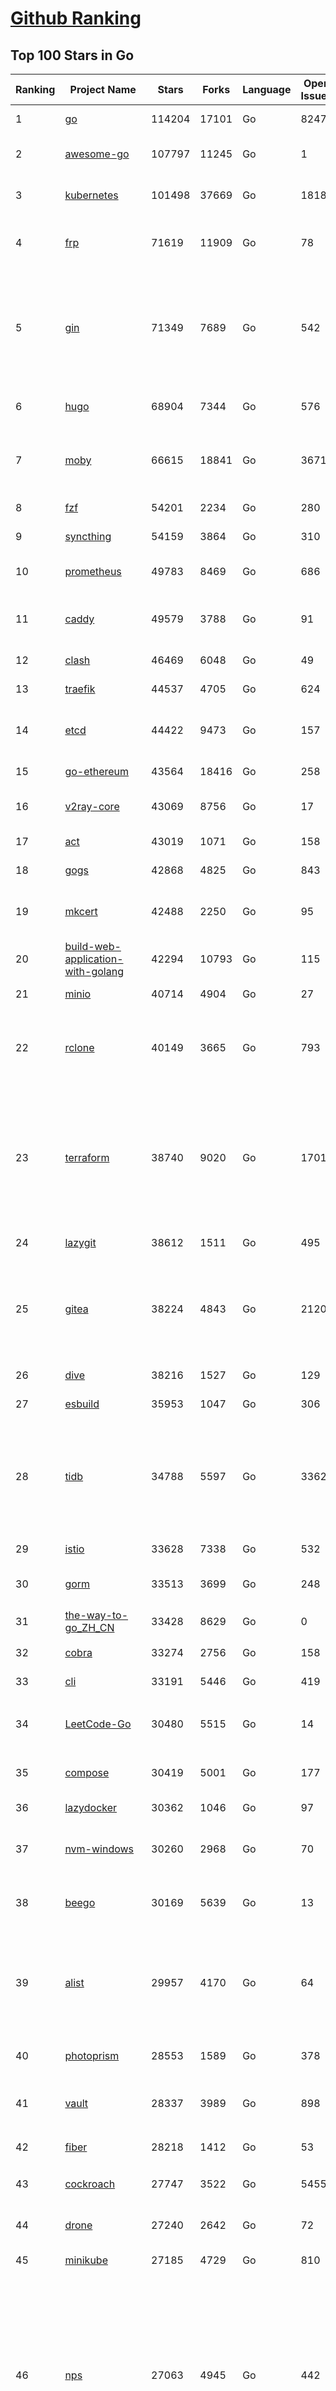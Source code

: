 [Github Ranking](../README.md)
==========

## Top 100 Stars in Go

| Ranking | Project Name | Stars | Forks | Language | Open Issues | Description | Last Commit |
| ------- | ------------ | ----- | ----- | -------- | ----------- | ----------- | ----------- |
| 1 | [go](https://github.com/golang/go) | 114204 | 17101 | Go | 8247 | The Go programming language | 2023-09-09T01:49:22Z |
| 2 | [awesome-go](https://github.com/avelino/awesome-go) | 107797 | 11245 | Go | 1 | A curated list of awesome Go frameworks, libraries and software | 2023-09-07T14:40:27Z |
| 3 | [kubernetes](https://github.com/kubernetes/kubernetes) | 101498 | 37669 | Go | 1818 | Production-Grade Container Scheduling and Management | 2023-09-09T07:32:43Z |
| 4 | [frp](https://github.com/fatedier/frp) | 71619 | 11909 | Go | 78 | A fast reverse proxy to help you expose a local server behind a NAT or firewall to the internet. | 2023-09-06T02:18:15Z |
| 5 | [gin](https://github.com/gin-gonic/gin) | 71349 | 7689 | Go | 542 | Gin is a HTTP web framework written in Go (Golang). It features a Martini-like API with much better performance -- up to 40 times faster. If you need smashing performance, get yourself some Gin. | 2023-09-08T14:18:08Z |
| 6 | [hugo](https://github.com/gohugoio/hugo) | 68904 | 7344 | Go | 576 | The world’s fastest framework for building websites. | 2023-09-08T08:50:47Z |
| 7 | [moby](https://github.com/moby/moby) | 66615 | 18841 | Go | 3671 | Moby Project - a collaborative project for the container ecosystem to assemble container-based systems | 2023-09-08T22:54:45Z |
| 8 | [fzf](https://github.com/junegunn/fzf) | 54201 | 2234 | Go | 280 | :cherry_blossom: A command-line fuzzy finder | 2023-09-08T19:52:23Z |
| 9 | [syncthing](https://github.com/syncthing/syncthing) | 54159 | 3864 | Go | 310 | Open Source Continuous File Synchronization | 2023-09-08T16:35:51Z |
| 10 | [prometheus](https://github.com/prometheus/prometheus) | 49783 | 8469 | Go | 686 | The Prometheus monitoring system and time series database. | 2023-09-08T19:16:25Z |
| 11 | [caddy](https://github.com/caddyserver/caddy) | 49579 | 3788 | Go | 91 | Fast and extensible multi-platform HTTP/1-2-3 web server with automatic HTTPS | 2023-09-09T08:19:49Z |
| 12 | [clash](https://github.com/Dreamacro/clash) | 46469 | 6048 | Go | 49 | A rule-based tunnel in Go. | 2023-09-09T08:54:19Z |
| 13 | [traefik](https://github.com/traefik/traefik) | 44537 | 4705 | Go | 624 | The Cloud Native Application Proxy | 2023-09-09T05:59:42Z |
| 14 | [etcd](https://github.com/etcd-io/etcd) | 44422 | 9473 | Go | 157 | Distributed reliable key-value store for the most critical data of a distributed system | 2023-09-09T08:41:28Z |
| 15 | [go-ethereum](https://github.com/ethereum/go-ethereum) | 43564 | 18416 | Go | 258 | Official Go implementation of the Ethereum protocol | 2023-09-09T01:11:48Z |
| 16 | [v2ray-core](https://github.com/v2ray/v2ray-core) | 43069 | 8756 | Go | 17 | A platform for building proxies to bypass network restrictions. | 2023-09-07T03:03:51Z |
| 17 | [act](https://github.com/nektos/act) | 43019 | 1071 | Go | 158 | Run your GitHub Actions locally 🚀 | 2023-09-04T18:35:08Z |
| 18 | [gogs](https://github.com/gogs/gogs) | 42868 | 4825 | Go | 843 | Gogs is a painless self-hosted Git service | 2023-09-04T21:13:53Z |
| 19 | [mkcert](https://github.com/FiloSottile/mkcert) | 42488 | 2250 | Go | 95 | A simple zero-config tool to make locally trusted development certificates with any names you'd like. | 2023-08-29T08:51:00Z |
| 20 | [build-web-application-with-golang](https://github.com/astaxie/build-web-application-with-golang) | 42294 | 10793 | Go | 115 | A golang ebook intro how to build a web with golang | 2023-09-01T02:56:13Z |
| 21 | [minio](https://github.com/minio/minio) | 40714 | 4904 | Go | 27 | High Performance Object Storage for AI | 2023-09-09T04:58:21Z |
| 22 | [rclone](https://github.com/rclone/rclone) | 40149 | 3665 | Go | 793 | "rsync for cloud storage" - Google Drive, S3, Dropbox, Backblaze B2, One Drive, Swift, Hubic, Wasabi, Google Cloud Storage, Yandex Files | 2023-09-08T20:54:46Z |
| 23 | [terraform](https://github.com/hashicorp/terraform) | 38740 | 9020 | Go | 1701 | Terraform enables you to safely and predictably create, change, and improve infrastructure. It is a source-available tool that codifies APIs into declarative configuration files that can be shared amongst team members, treated as code, edited, reviewed, and versioned. | 2023-09-09T06:16:26Z |
| 24 | [lazygit](https://github.com/jesseduffield/lazygit) | 38612 | 1511 | Go | 495 | simple terminal UI for git commands | 2023-09-09T08:44:43Z |
| 25 | [gitea](https://github.com/go-gitea/gitea) | 38224 | 4843 | Go | 2120 | Git with a cup of tea! Painless self-hosted all-in-one software development service, including Git hosting, code review, team collaboration, package registry and CI/CD | 2023-09-09T08:54:24Z |
| 26 | [dive](https://github.com/wagoodman/dive) | 38216 | 1527 | Go | 129 | A tool for exploring each layer in a docker image | 2023-09-06T20:48:46Z |
| 27 | [esbuild](https://github.com/evanw/esbuild) | 35953 | 1047 | Go | 306 | An extremely fast bundler for the web | 2023-09-04T11:48:33Z |
| 28 | [tidb](https://github.com/pingcap/tidb) | 34788 | 5597 | Go | 3362 | TiDB is an open-source, cloud-native, distributed, MySQL-Compatible database for elastic scale and real-time analytics. Try AI-powered Chat2Query free at : https://tidbcloud.com/free-trial | 2023-09-09T08:46:17Z |
| 29 | [istio](https://github.com/istio/istio) | 33628 | 7338 | Go | 532 | Connect, secure, control, and observe services. | 2023-09-09T05:44:06Z |
| 30 | [gorm](https://github.com/go-gorm/gorm) | 33513 | 3699 | Go | 248 | The fantastic ORM library for Golang, aims to be developer friendly | 2023-09-08T12:11:44Z |
| 31 | [the-way-to-go_ZH_CN](https://github.com/unknwon/the-way-to-go_ZH_CN) | 33428 | 8629 | Go | 0 | 《The Way to Go》中文译本，中文正式名《Go 入门指南》 | 2023-08-12T01:54:36Z |
| 32 | [cobra](https://github.com/spf13/cobra) | 33274 | 2756 | Go | 158 | A Commander for modern Go CLI interactions | 2023-09-08T19:34:16Z |
| 33 | [cli](https://github.com/cli/cli) | 33191 | 5446 | Go | 419 | GitHub’s official command line tool | 2023-09-08T16:05:34Z |
| 34 | [LeetCode-Go](https://github.com/halfrost/LeetCode-Go) | 30480 | 5515 | Go | 14 | ✅ Solutions to LeetCode by Go, 100% test coverage, runtime beats 100% / LeetCode 题解 | 2023-08-01T14:41:22Z |
| 35 | [compose](https://github.com/docker/compose) | 30419 | 5001 | Go | 177 | Define and run multi-container applications with Docker | 2023-09-08T15:35:58Z |
| 36 | [lazydocker](https://github.com/jesseduffield/lazydocker) | 30362 | 1046 | Go | 97 | The lazier way to manage everything docker | 2023-09-05T12:13:53Z |
| 37 | [nvm-windows](https://github.com/coreybutler/nvm-windows) | 30260 | 2968 | Go | 70 | A node.js version management utility for Windows. Ironically written in Go. | 2023-08-17T06:59:00Z |
| 38 | [beego](https://github.com/beego/beego) | 30169 | 5639 | Go | 13 | beego is an open-source, high-performance web framework for the Go programming language. | 2023-09-07T13:56:15Z |
| 39 | [alist](https://github.com/alist-org/alist) | 29957 | 4170 | Go | 64 | 🗂️A file list/WebDAV program that supports multiple storages, powered by Gin and Solidjs. / 一个支持多存储的文件列表/WebDAV程序，使用 Gin 和 Solidjs。 | 2023-09-08T19:00:34Z |
| 40 | [photoprism](https://github.com/photoprism/photoprism) | 28553 | 1589 | Go | 378 | AI-Powered Photos App for the Decentralized Web 🌈💎✨ | 2023-09-09T08:40:34Z |
| 41 | [vault](https://github.com/hashicorp/vault) | 28337 | 3989 | Go | 898 | A tool for secrets management, encryption as a service, and privileged access management | 2023-09-08T23:33:22Z |
| 42 | [fiber](https://github.com/gofiber/fiber) | 28218 | 1412 | Go | 53 | ⚡️ Express inspired web framework written in Go | 2023-09-08T23:14:01Z |
| 43 | [cockroach](https://github.com/cockroachdb/cockroach) | 27747 | 3522 | Go | 5455 | CockroachDB - the open source, cloud-native distributed SQL database. | 2023-09-09T06:41:29Z |
| 44 | [drone](https://github.com/harness/drone) | 27240 | 2642 | Go | 72 | Drone is a Container-Native, Continuous Delivery Platform | 2023-09-01T05:23:41Z |
| 45 | [minikube](https://github.com/kubernetes/minikube) | 27185 | 4729 | Go | 810 | Run Kubernetes locally | 2023-09-09T01:53:19Z |
| 46 | [nps](https://github.com/ehang-io/nps) | 27063 | 4945 | Go | 442 | 一款轻量级、高性能、功能强大的内网穿透代理服务器。支持tcp、udp、socks5、http等几乎所有流量转发，可用来访问内网网站、本地支付接口调试、ssh访问、远程桌面，内网dns解析、内网socks5代理等等……，并带有功能强大的web管理端。a lightweight, high-performance, powerful intranet penetration proxy server, with a powerful web management terminal. | 2023-07-17T03:53:54Z |
| 47 | [consul](https://github.com/hashicorp/consul) | 26880 | 4375 | Go | 1087 | Consul is a distributed, highly available, and data center aware solution to connect and configure applications across dynamic, distributed infrastructure. | 2023-09-09T01:24:14Z |
| 48 | [echo](https://github.com/labstack/echo) | 26541 | 2195 | Go | 53 | High performance, minimalist Go web framework | 2023-09-05T01:11:46Z |
| 49 | [portainer](https://github.com/portainer/portainer) | 26487 | 2237 | Go | 327 | Making Docker and Kubernetes management easy. | 2023-09-08T20:22:27Z |
| 50 | [influxdb](https://github.com/influxdata/influxdb) | 26067 | 3425 | Go | 1749 | Scalable datastore for metrics, events, and real-time analytics | 2023-08-20T02:18:22Z |
| 51 | [pocketbase](https://github.com/pocketbase/pocketbase) | 25716 | 1068 | Go | 40 | Open Source realtime backend in 1 file | 2023-09-06T11:13:09Z |
| 52 | [go-zero](https://github.com/zeromicro/go-zero) | 25404 | 3601 | Go | 313 | A cloud-native Go microservices framework with cli tool for productivity. | 2023-09-09T07:46:21Z |
| 53 | [kit](https://github.com/go-kit/kit) | 25391 | 2448 | Go | 35 | A standard library for microservices. | 2023-09-05T12:47:44Z |
| 54 | [helm](https://github.com/helm/helm) | 24898 | 6863 | Go | 267 | The Kubernetes Package Manager | 2023-09-08T14:55:28Z |
| 55 | [k3s](https://github.com/k3s-io/k3s) | 24368 | 2115 | Go | 102 | Lightweight Kubernetes | 2023-09-08T20:03:01Z |
| 56 | [iris](https://github.com/kataras/iris) | 24326 | 2486 | Go | 88 | The fastest HTTP/2 Go Web Framework. New, modern and easy to learn. Fast development with Code you control. Unbeatable cost-performance ratio :rocket: | 2023-09-08T16:13:06Z |
| 57 | [viper](https://github.com/spf13/viper) | 23949 | 1968 | Go | 374 | Go configuration with fangs | 2023-09-09T06:28:57Z |
| 58 | [v2ray-core](https://github.com/v2fly/v2ray-core) | 23767 | 3762 | Go | 44 | A platform for building proxies to bypass network restrictions. | 2023-09-05T22:08:11Z |
| 59 | [nsq](https://github.com/nsqio/nsq) | 23751 | 2887 | Go | 50 | A realtime distributed messaging platform | 2023-07-16T20:11:26Z |
| 60 | [croc](https://github.com/schollz/croc) | 23502 | 1001 | Go | 118 | Easily and securely send things from one computer to another :crocodile: :package: | 2023-09-05T03:06:06Z |
| 61 | [faas](https://github.com/openfaas/faas) | 23458 | 1870 | Go | 31 | OpenFaaS - Serverless Functions Made Simple | 2023-09-07T05:33:16Z |
| 62 | [ngrok](https://github.com/inconshreveable/ngrok) | 23201 | 4323 | Go | 225 | Introspected tunnels to localhost | 2023-07-09T00:44:48Z |
| 63 | [logrus](https://github.com/sirupsen/logrus) | 23196 | 2277 | Go | 3 | Structured, pluggable logging for Go. | 2023-09-06T14:00:32Z |
| 64 | [docker_practice](https://github.com/yeasy/docker_practice) | 22866 | 5593 | Go | 4 | Learn and understand Docker&Container technologies, with real DevOps practice! | 2023-08-18T04:55:29Z |
| 65 | [go-patterns](https://github.com/tmrts/go-patterns) | 22757 | 2103 | Go | 17 | Curated list of Go design patterns, recipes and idioms | 2023-04-30T11:12:57Z |
| 66 | [milvus](https://github.com/milvus-io/milvus) | 22740 | 2497 | Go | 627 | A cloud-native vector database, storage for next generation AI applications | 2023-09-09T02:35:16Z |
| 67 | [micro](https://github.com/zyedidia/micro) | 22637 | 1148 | Go | 695 | A modern and intuitive terminal-based text editor | 2023-09-09T06:28:54Z |
| 68 | [hub](https://github.com/mislav/hub) | 22523 | 2407 | Go | 239 | A command-line tool that makes git easier to use with GitHub. | 2023-07-25T10:30:58Z |
| 69 | [k9s](https://github.com/derailed/k9s) | 22154 | 1417 | Go | 427 | 🐶 Kubernetes CLI To Manage Your Clusters In Style! | 2023-09-07T13:01:37Z |
| 70 | [dapr](https://github.com/dapr/dapr) | 22028 | 1732 | Go | 360 | Dapr is a portable, event-driven, runtime for building distributed applications across cloud and edge. | 2023-09-09T03:54:44Z |
| 71 | [lux](https://github.com/iawia002/lux) | 21983 | 2560 | Go | 452 | 👾 Fast and simple video download library and CLI tool written in Go | 2023-08-16T05:58:09Z |
| 72 | [vegeta](https://github.com/tsenart/vegeta) | 21817 | 1329 | Go | 52 | HTTP load testing tool and library. It's over 9000! | 2023-09-01T17:19:45Z |
| 73 | [rancher](https://github.com/rancher/rancher) | 21520 | 2876 | Go | 2528 | Complete container management platform | 2023-09-09T04:39:44Z |
| 74 | [k6](https://github.com/grafana/k6) | 21416 | 1124 | Go | 438 | A modern load testing tool, using Go and JavaScript - https://k6.io | 2023-09-08T16:12:51Z |
| 75 | [kratos](https://github.com/go-kratos/kratos) | 21312 | 3899 | Go | 96 | Your ultimate Go microservices framework for the cloud-native era. | 2023-09-08T09:07:32Z |
| 76 | [fyne](https://github.com/fyne-io/fyne) | 21261 | 1213 | Go | 542 | Cross platform GUI toolkit in Go inspired by Material Design | 2023-09-08T20:54:43Z |
| 77 | [restic](https://github.com/restic/restic) | 21124 | 1347 | Go | 387 | Fast, secure, efficient backup program | 2023-09-06T20:55:49Z |
| 78 | [delve](https://github.com/go-delve/delve) | 21006 | 2097 | Go | 94 | Delve is a debugger for the Go programming language. | 2023-09-08T20:43:21Z |
| 79 | [go-micro](https://github.com/go-micro/go-micro) | 20809 | 2325 | Go | 78 | A Go microservices framework | 2023-08-07T08:46:20Z |
| 80 | [harbor](https://github.com/goharbor/harbor) | 20790 | 4444 | Go | 568 | An open source trusted cloud native registry project that stores, signs, and scans content. | 2023-09-08T07:21:38Z |
| 81 | [testify](https://github.com/stretchr/testify) | 20537 | 1493 | Go | 260 | A toolkit with common assertions and mocks that plays nicely with the standard library | 2023-09-06T22:26:12Z |
| 82 | [learn-go-with-tests](https://github.com/quii/learn-go-with-tests) | 20109 | 2651 | Go | 38 | Learn Go with test-driven development | 2023-09-05T03:17:48Z |
| 83 | [fasthttp](https://github.com/valyala/fasthttp) | 20097 | 1673 | Go | 72 | Fast HTTP package for Go. Tuned for high performance. Zero memory allocations in hot paths. Up to 10x faster than net/http | 2023-09-02T15:56:18Z |
| 84 | [loki](https://github.com/grafana/loki) | 19986 | 2899 | Go | 1021 | Like Prometheus, but for logs. | 2023-09-09T06:40:08Z |
| 85 | [websocket](https://github.com/gorilla/websocket) | 19773 | 3395 | Go | 29 | Package gorilla/websocket is a fast, well-tested and widely used WebSocket implementation for Go. | 2023-09-05T19:52:08Z |
| 86 | [bubbletea](https://github.com/charmbracelet/bubbletea) | 19654 | 618 | Go | 46 | A powerful little TUI framework 🏗 | 2023-09-06T17:24:44Z |
| 87 | [zap](https://github.com/uber-go/zap) | 19650 | 1395 | Go | 99 | Blazing fast, structured, leveled logging in Go. | 2023-09-09T04:09:50Z |
| 88 | [dgraph](https://github.com/dgraph-io/dgraph) | 19578 | 1484 | Go | 207 | The high-performance database for modern applications | 2023-09-08T05:04:56Z |
| 89 | [mux](https://github.com/gorilla/mux) | 19131 | 1804 | Go | 10 | Package gorilla/mux is a powerful HTTP router and URL matcher for building Go web servers with 🦍 | 2023-09-03T20:05:09Z |
| 90 | [podman](https://github.com/containers/podman) | 19009 | 2049 | Go | 415 | Podman: A tool for managing OCI containers and pods. | 2023-09-09T05:00:15Z |
| 91 | [grpc-go](https://github.com/grpc/grpc-go) | 18760 | 4111 | Go | 130 | The Go language implementation of gRPC. HTTP/2 based RPC | 2023-09-08T20:57:29Z |
| 92 | [trivy](https://github.com/aquasecurity/trivy) | 18538 | 1850 | Go | 151 | Find vulnerabilities, misconfigurations, secrets, SBOM in containers, Kubernetes, code repositories, clouds and more | 2023-09-08T14:34:01Z |
| 93 | [AdGuardHome](https://github.com/AdguardTeam/AdGuardHome) | 18429 | 1528 | Go | 865 | Network-wide ads & trackers blocking DNS server | 2023-09-08T14:55:20Z |
| 94 | [jaeger](https://github.com/jaegertracing/jaeger) | 18224 | 2234 | Go | 332 | CNCF Jaeger, a Distributed Tracing Platform | 2023-09-09T02:16:33Z |
| 95 | [seaweedfs](https://github.com/seaweedfs/seaweedfs) | 18214 | 2020 | Go | 213 | SeaweedFS is a fast distributed storage system for blobs, objects, files, and data lake, for billions of files! Blob store has O(1) disk seek, cloud tiering. Filer supports Cloud Drive, cross-DC active-active replication, Kubernetes, POSIX FUSE mount, S3 API, S3 Gateway, Hadoop, WebDAV, encryption, Erasure Coding. | 2023-09-08T06:55:22Z |
| 96 | [memos](https://github.com/usememos/memos) | 18210 | 1315 | Go | 209 | A privacy-first, lightweight note-taking service. Easily capture and share your great thoughts. | 2023-09-07T01:23:12Z |
| 97 | [gotty](https://github.com/yudai/gotty) | 18011 | 1370 | Go | 103 | Share your terminal as a web application | 2023-03-24T15:55:33Z |
| 98 | [go-redis](https://github.com/redis/go-redis) | 17982 | 2160 | Go | 187 | Redis Go client | 2023-09-06T16:16:02Z |
| 99 | [goreplay](https://github.com/buger/goreplay) | 17795 | 1814 | Go | 272 | GoReplay is an open-source tool for capturing and replaying live HTTP traffic into a test environment in order to continuously test your system with real data. It can be used to increase confidence in code deployments, configuration changes and infrastructure changes. | 2023-08-07T13:47:16Z |
| 100 | [learngo](https://github.com/inancgumus/learngo) | 17634 | 2388 | Go | 5 | ❤️ 1000+ Hand-Crafted Go Examples, Exercises, and Quizzes. 🚀 Learn Go by fixing 1000+ tiny programs. | 2023-06-09T11:03:13Z |

